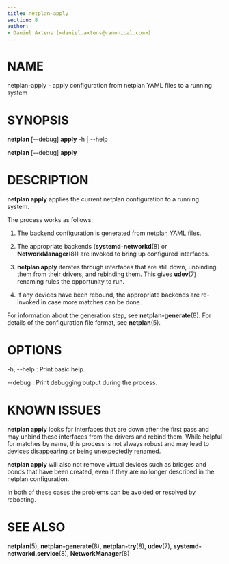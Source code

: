 ```yaml
---
title: netplan-apply
section: 8
author:
- Daniel Axtens (<daniel.axtens@canonical.com>)
...
```


# NAME

netplan-apply - apply configuration from netplan YAML files to a running system

# SYNOPSIS

  **netplan** [--debug] **apply** -h | --help

  **netplan** [--debug] **apply**

# DESCRIPTION

**netplan apply** applies the current netplan configuration to a running system.

The process works as follows:

 1. The backend configuration is generated from netplan YAML files.

 2. The appropriate backends (**systemd-networkd**(8) or
    **NetworkManager**(8)) are invoked to bring up configured interfaces.

 3. **netplan apply** iterates through interfaces that are still down, unbinding
    them from their drivers, and rebinding them. This gives **udev**(7) renaming
    rules the opportunity to run.

 4. If any devices have been rebound, the appropriate backends are re-invoked in
    case more matches can be done.

For information about the generation step, see
**netplan-generate**(8). For details of the configuration file format,
see **netplan**(5).

# OPTIONS

  -h, --help
:    Print basic help.

  --debug
:    Print debugging output during the process.

# KNOWN ISSUES

**netplan apply** looks for interfaces that are down after the first
pass and may unbind these interfaces from the drivers and rebind
them. While helpful for matches by name, this process is not always
robust and may lead to devices disappearing or being unexpectedly
renamed.

**netplan apply** will also not remove virtual devices such as bridges
and bonds that have been created, even if they are no longer described
in the netplan configuration.

In both of these cases the problems can be avoided or resolved by rebooting.

# SEE ALSO

  **netplan**(5), **netplan-generate**(8), **netplan-try**(8), **udev**(7),
  **systemd-networkd.service**(8), **NetworkManager**(8)
